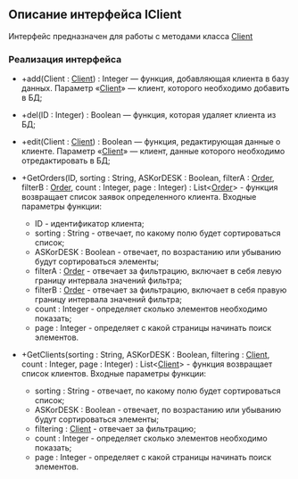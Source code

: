 ## Описание интерфейса IClient

Интерфейс предназначен для работы с методами класса [Client](Client.md)

### Реализация интерфейса

+ +add(Client : [Client](Client.md)) : Integer — функция, добавляющая клиента в базу данных. Параметр «[Client](Client.md)» — клиент, которого необходимо добавить в БД;

+ +del(ID : Integer) : Boolean — функция, которая удаляет клиента из БД;

+ +edit(Client : [Client](Client.md)) : Boolean — функция, редактирующая данные о клиенте. Параметр «[Client](Client.md)» — клиент, данные которого необходимо отредактировать в БД;

+ +GetOrders(ID, sorting : String, ASKorDESK : Boolean, filterA : [Order](Order.md), filterB : [Order](Order.md), count : Integer, page : Integer) : List<[Order](Order.md)> - функция возвращает список заявок определенного клиента. Входные параметры функции:
    * ID - идентификатор клиента;
    * sorting : String - отвечает, по какому полю будет сортироваться список;
    * ASKorDESK : Boolean - отвечает, по возрастанию или убыванию будут сортироваться элементы;
    * filterA : [Order](Order.md) - отвечает за фильтрацию, включает в себя левую границу интервала значений фильтра;
    * filterB : [Order](Order.md) - отвечает за фильтрацию, включает в себя правую границу интервала значений фильтра;
    * count : Integer - определяет сколько элементов необходимо показать;
    * page : Integer - определяет с какой страницы начинать поиск элементов.

+ +GetClients(sorting : String, ASKorDESK : Boolean, filtering : [Client](Client.md), count : Integer, page : Integer) : List<[Client](Client.md)> - функция возвращает список клиентов. Входные параметры функции:
    * sorting : String - отвечает, по какому полю будет сортироваться список;
    * ASKorDESK : Boolean - отвечает, по возрастанию или убыванию будут сортироваться элементы;
    * filtering : [Client](Client.md) - отвечает за фильтрацию;
    * count : Integer - определяет сколько элементов необходимо показать;
    * page : Integer - определяет с какой страницы начинать поиск элементов.

